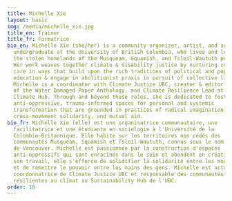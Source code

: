 ```yaml
---
title: Michelle Xie
layout: basic
img: /media/michelle_xie.jpg
title_en: Trainer
title_fr: Formatrice
bio_en: Michelle Xie (she/her) is a community organizer, artist, and sociology
  undergraduate at the University of British Columbia, who lives and learns on
  the stolen homelands of the Musqueam, Squamish, and Tsleil-Waututh peoples.
  Her work weaves together climate & disability justice by nurturing community
  care in ways that build upon the rich traditions of political and popular
  education & engage in abolitionist praxis in pursuit of collective liberation.
  Michelle is a coordinator with Climate Justice UBC, creator & editor-in-chief
  of the Water Damaged Paper Anthology, and Climate Resilience Lead at the UBC
  Climate Hub. Through and beyond these roles, she is dedicated to fostering
  anti-oppressive, trauma-informed spaces for personal and systemic
  transformation that are grounded in practices of radical imagination,
  cross-movement solidarity, and mutual aid.
bio_fr: Michelle Xie (elle) est une organisatrice communautaire, une
  facilitatrice et une étudiante en sociologie à l'Université de la
  Colombie-Britannique. Elle habite sur les territoires non cédés des
  communautés Musqueam, Squamish et Tsleil-Waututh, connus sous le nom colonial
  de Vancouver. Michelle est passionnée par la construction d'espaces
  anti-oppressifs qui sont enracinés dans le soin et abondent en créativité. Par
  son travail, elle s'efforce de solidifier la solidarité entre les mouvements
  et de remettre le pouvoir entre les mains des gens. Michelle est actuellement
  coordonnatrice de Climate Justice UBC et responsable des communautés
  résilientes au climat au Sustainability Hub de l'UBC.
order: 18
---
```

